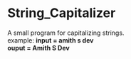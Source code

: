 # String_Capitalizer

A small program for capitalizing strings.                         
example: **input = amith s dev                                
ouput = Amith S Dev**                               

